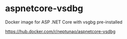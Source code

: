 # aspnetcore-vsdbg
Docker image for ASP .NET Core with vsgbg pre-installed

https://hub.docker.com/r/neptunao/aspnetcore-vsdbg
